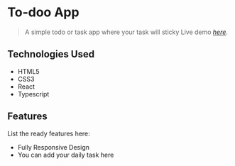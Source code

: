# To-doo App
> A simple todo or task app where your task will sticky
> Live demo [_here_](https://sajib-hossan1.github.io/coffee-shop/).

## Technologies Used
- HTML5
- CSS3
- React
- Typescript


## Features
List the ready features here:
- Fully Responsive Design
- You can add your daily task here
